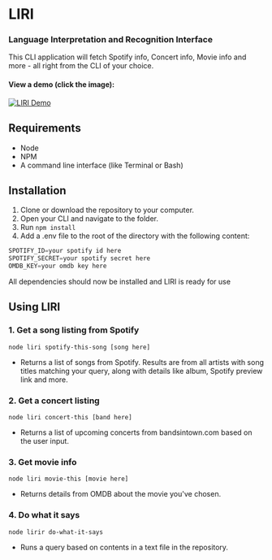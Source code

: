 # LIRI
### Language Interpretation and Recognition Interface

This CLI application will fetch Spotify info, Concert info, Movie info and more - all right from the CLI of your choice.

#### View a demo (click the image): 

[![LIRI Demo](http://img.youtube.com/vi/Jub7VOdh9Xk/0.jpg)](http://www.youtube.com/watch?v=Jub7VOdh9Xk)


## Requirements
- Node
- NPM
- A command line interface (like Terminal or Bash)


## Installation
1. Clone or download the repository to your computer.
2. Open your CLI and navigate to the folder.
3. Run `npm install`
4. Add a .env file to the root of the directory with the following content:

```javascript
SPOTIFY_ID=your spotify id here
SPOTIFY_SECRET=your spotify secret here
OMDB_KEY=your omdb key here
```

All dependencies should now be installed and LIRI is ready for use

## Using LIRI

### 1. Get a song listing from Spotify
`node liri spotify-this-song [song here]`
- Returns a list of songs from Spotify. Results are from all artists with song titles matching your query, along with details like album, Spotify preview link and more.

### 2. Get a concert listing
`node liri concert-this [band here]`
- Returns a list of upcoming concerts from bandsintown.com based on the user input.

### 3. Get movie info
`node liri movie-this [movie here]`
- Returns details from OMDB about the movie you've chosen.

### 4. Do what it says
`node lirir do-what-it-says`
- Runs a query based on contents in a text file in the repository.






